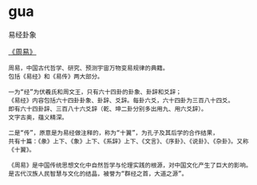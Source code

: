 # gua
易经卦象


[《周易》](http://guoxue.lishichunqiu.com/jingbu/zhouyi/)
```
周易，中国古代哲学、研究、预测宇宙万物变易规律的典籍。
包括《易经》和《易传》两大部分。

一为“经”为伏羲氏和周文王，只有六十四卦的卦象、卦辞和爻辞；
《易经》内容包括六十四卦卦象、卦辞、爻辞。每卦六爻，六十四卦为三百八十四爻。
即有六十四卦辞、三百八十六爻辞（乾、坤二卦分别多出用九、用六爻辞）。
文字古奥，蕴义精深。

二是“传”，原意是为易经做注释的，称为“十翼”，为孔子及其后学的合作结果，
共有十篇：《彖》上下、《象》上下、《系辞》上下、《文言》、《序卦》、《说卦》、《杂卦》。又称《十翼》。

《周易》是中国传统思想文化中自然哲学与伦理实践的根源，对中国文化产生了巨大的影响。
是古代汉族人民智慧与文化的结晶，被誉为“群经之首，大道之源”。

```
